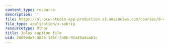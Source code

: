 ```yaml
---
content_type: resource
description: ''
file: https://ol-ocw-studio-app-production.s3.amazonaws.com/courses/8-421-atomic-and-optical-physics-i-spring-2014/2669eda75825146f2a8b92a48adaab1c_iwQ49oG-DO8.srt
file_type: application/x-subrip
resourcetype: Other
title: 3play caption file
uid: 2669eda7-5825-146f-2a8b-92a48adaab1c
---
```


